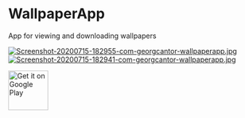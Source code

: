 # WallpaperApp
App for viewing and downloading wallpapers
                                            
[![Screenshot-20200715-182955-com-georgcantor-wallpaperapp.jpg](https://i.postimg.cc/bJZ6Lyff/Screenshot-20200715-182955-com-georgcantor-wallpaperapp.jpg)](https://postimg.cc/2bfFSf50)                                                                           [![Screenshot-20200715-182941-com-georgcantor-wallpaperapp.jpg](https://i.postimg.cc/Y9Tds5tG/Screenshot-20200715-182941-com-georgcantor-wallpaperapp.jpg)](https://postimg.cc/Kkr7Kskx)



<a href="https://play.google.com/store/apps/details?id=com.georgcantor.wallpaperapp" target="_blank"><img alt="Get it on Google Play" src="https://play.google.com/intl/en_us/badges/images/generic/en-play-badge.png" height="80"/></a>
